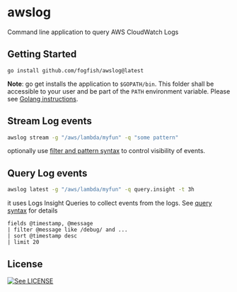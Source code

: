 # awslog

Command line application to query AWS CloudWatch Logs


## Getting Started

```
go install github.com/fogfish/awslog@latest
```

**Note**: go get installs the application to `$GOPATH/bin`. This folder shall be accessible to your user and be part of the `PATH` environment variable. Please see [Golang instructions](https://golang.org/doc/gopath_code.html#GOPATH).


## Stream Log events

```bash
awslog stream -g "/aws/lambda/myfun" -q "some pattern"
```

optionally use [filter and pattern syntax](https://docs.aws.amazon.com/AmazonCloudWatch/latest/logs/FilterAndPatternSyntax.html) to control visibility of events.


## Query Log events

```bash
awslog latest -g "/aws/lambda/myfun" -q query.insight -t 3h
```

it uses Logs Insight Queries to collect events from the logs. See [query syntax](https://docs.aws.amazon.com/AmazonCloudWatch/latest/logs/CWL_QuerySyntax.html) for details

```
fields @timestamp, @message
| filter @message like /debug/ and ...
| sort @timestamp desc
| limit 20
```

## License

[![See LICENSE](https://img.shields.io/github/license/fogfish/awslog.svg?style=for-the-badge)](LICENSE)

